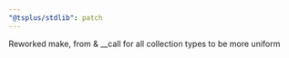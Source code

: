```yaml
---
"@tsplus/stdlib": patch
---
```


Reworked make, from & \_\_call for all collection types to be more uniform
